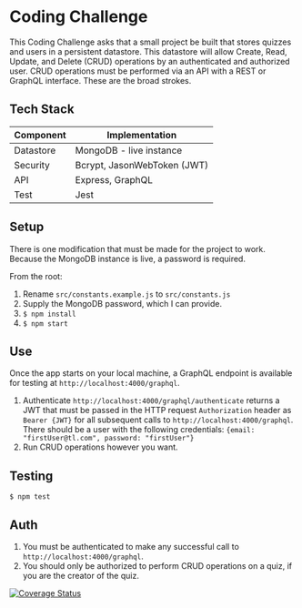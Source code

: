 # Coding Challenge

This Coding Challenge asks that a small project be built that stores quizzes and users in a persistent datastore. This datastore will allow Create, Read, Update, and Delete (CRUD) operations by an authenticated and authorized user. CRUD operations must be performed via an API with a REST or GraphQL interface. These are the broad strokes.

## Tech Stack
Component         | Implementation   | 
------------------|------------------|
Datastore | MongoDB - live instance   |
Security | Bcrypt, JasonWebToken (JWT)  |
API | Express, GraphQL  |
Test | Jest  |


## Setup
There is one modification that must be made for the project to work. Because the MongoDB instance is live, a password is required.

From the root:

1. Rename ```src/constants.example.js``` to ```src/constants.js```  
2. Supply the MongoDB password, which I can provide.
3. ```$ npm install```
4. ```$ npm start```

## Use
Once the app starts on your local machine, a GraphQL endpoint is available for testing at ```http://localhost:4000/graphql```.

1. Authenticate ```http://localhost:4000/graphql/authenticate``` returns a JWT that must be passed in the HTTP request ```Authorization``` header as ```Bearer {JWT}``` for all subsequent calls to ```http://localhost:4000/graphql```. There should be a user with the following credentials: ```{email: "firstUser@tl.com", password: "firstUser"}```
2. Run CRUD operations however you want.

## Testing
```
$ npm test
```

## Auth
1. You must be authenticated to make any successful call to ```http://localhost:4000/graphql```.
2. You should only be authorized to perform CRUD operations on a quiz, if you are the creator of the quiz. 



[![Coverage Status](https://github.com/taciturnip/TrustLayer/workflows/Node.js%20CI/badge.svg)](https://github.com/taciturnip/TrustLayer/actions/workflows/node.js.yml)

